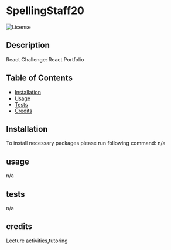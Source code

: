 # SpellingStaff20
![License](https://img.shields.io/badge/License-MIT-blue.svg)

## Description

React Challenge: React Portfolio

## Table of Contents
* [Installation](#installation)
* [Usage](#usage)
* [Tests](#tests)
* [Credits](#credits)


## Installation

To install necessary packages please run following command:
n/a

## usage
n/a
## tests
n/a
## credits
Lecture activities,tutoring
